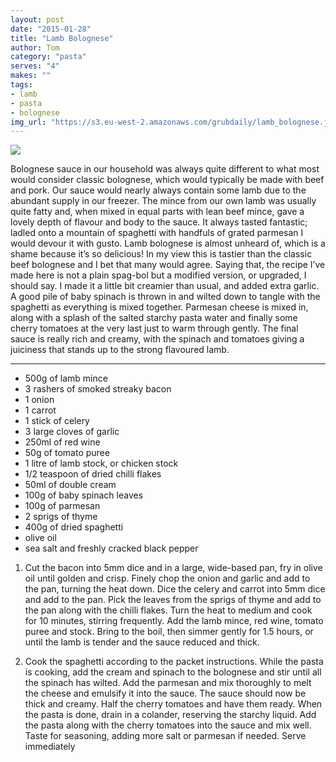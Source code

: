 ```yaml
---
layout: post
date: "2015-01-28"
title: "Lamb Bolognese"
author: Tom
category: "pasta"
serves: "4"
makes: ""
tags:
- lamb
- pasta
- bolognese
img_url: "https://s3.eu-west-2.amazonaws.com/grubdaily/lamb_bolognese.jpg"
---
```

<img src="https://s3.eu-west-2.amazonaws.com/grubdaily/lamb_bolognese.jpg" />

Bolognese sauce in our household was always quite different to what most would consider classic bolognese, which would typically be made with beef and pork. Our sauce would nearly always contain some lamb due to the abundant supply in our freezer. The mince from our own lamb was usually quite fatty and, when mixed in equal parts with lean beef mince, gave a lovely depth of flavour and body to the sauce. It always tasted fantastic; ladled onto a mountain of spaghetti with handfuls of grated parmesan I would devour it with gusto. Lamb bolognese is almost unheard of, which is a shame because it’s so delicious! In my view this is tastier than the classic beef bolognese and I bet that many would agree. Saying that, the recipe I’ve made here is not a plain spag-bol but a modified version, or upgraded, I should say. I made it a little bit creamier than usual, and added extra garlic. A good pile of baby spinach is thrown in and wilted down to tangle with the spaghetti as everything is mixed together. Parmesan cheese is mixed in, along with a splash of the salted starchy pasta water and finally some cherry tomatoes at the very last just to warm through gently. The final sauce is really rich and creamy, with the spinach and tomatoes giving a juiciness that stands up to the strong flavoured lamb.

---
* 500g of lamb mince
* 3 rashers of smoked streaky bacon
* 1 onion
* 1 carrot
* 1 stick of celery
* 3 large cloves of garlic
* 250ml of red wine
* 50g of tomato puree
* 1 litre of lamb stock, or chicken stock
* 1/2 teaspoon of dried chilli flakes
* 50ml of double cream
* 100g of baby spinach leaves
* 100g of parmesan
* 2 sprigs  of thyme
* 400g of dried spaghetti
* olive oil
* sea salt and freshly cracked black pepper

1. Cut the bacon into 5mm dice and in a large, wide-based pan, fry in olive oil until golden and crisp. Finely chop the onion and garlic and add to the pan, turning the heat down. Dice the celery and carrot into 5mm dice and add to the pan. Pick the leaves from the sprigs of thyme and add to the pan along with the chilli flakes. Turn the heat to medium and cook for 10 minutes, stirring frequently. Add the lamb mince, red wine, tomato puree and stock. Bring to the boil, then simmer gently for 1.5 hours, or until the lamb is tender and the sauce reduced and thick.

2. Cook the spaghetti according to the packet instructions. While the pasta is cooking, add the cream and spinach to the bolognese and stir until all the spinach has wilted. Add the parmesan and mix thoroughly to melt the cheese and emulsify it into the sauce. The sauce should now be thick and creamy. Half the cherry tomatoes and have them ready. When the pasta is done, drain in a colander, reserving the starchy liquid. Add the pasta along with the cherry tomatoes into the sauce and mix well. Taste for seasoning, adding more salt or parmesan if needed. Serve immediately
